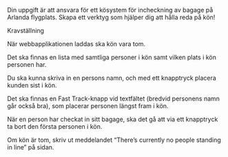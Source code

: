 
Din uppgift är att ansvara för ett kösystem för incheckning av bagage på Arlanda flygplats. Skapa ett verktyg som hjälper dig att hålla reda på kön!


Kravställning

När webbapplikationen laddas ska kön vara tom.

Det ska finnas en lista med samtliga personer i kön samt vilken plats i kön personen har.

Du ska kunna skriva in en persons namn, och med ett knapptryck placera kunden sist i kön.

Det ska finnas en Fast Track-knapp vid textfältet (bredvid personens namn går också bra), som placerar personen längst fram i kön.

När en person har checkat in sitt bagage, ska det gå att via ett knapptryck ta bort den första personen i kön.

Om kön är tom, skriv ut meddelandet “There’s currently no people standing in line” på sidan.